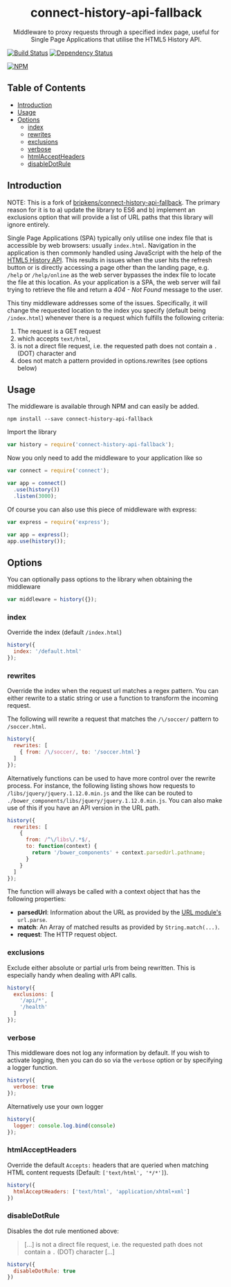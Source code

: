 <h1 align="center">connect-history-api-fallback</h1>
<p align="center">Middleware to proxy requests through a specified index page, useful for Single Page Applications that utilise the HTML5 History API.</p>

[![Build Status](https://travis-ci.org/bripkens/connect-history-api-fallback.svg?branch=master)](https://travis-ci.org/bripkens/connect-history-api-fallback)
[![Dependency Status](https://david-dm.org/bripkens/connect-history-api-fallback/master.svg)](https://david-dm.org/bripkens/connect-history-api-fallback/master)

[![NPM](https://nodei.co/npm/connect-history-api-fallback.png?downloads=true&downloadRank=true)](https://nodei.co/npm/connect-history-api-fallback/)


<h2>Table of Contents</h2>

<!-- TOC depthFrom:2 depthTo:6 withLinks:1 updateOnSave:1 orderedList:0 -->

- [Introduction](#introduction)
- [Usage](#usage)
- [Options](#options)
	- [index](#index)
	- [rewrites](#rewrites)
	- [exclusions](#exclusions)
	- [verbose](#verbose)
	- [htmlAcceptHeaders](#htmlacceptheaders)
	- [disableDotRule](#disabledotrule)

<!-- /TOC -->

## Introduction
NOTE: This is a fork of [bripkens/connect-history-api-fallback](http://github.com/bripkens/connect-history-api-fallback.git).
The primary reason for it is to a) update the library to ES6 and b) implement an exclusions option that will provide a list 
of URL paths that this library will ignore entirely.

Single Page Applications (SPA) typically only utilise one index file that is
accessible by web browsers: usually `index.html`. Navigation in the application
is then commonly handled using JavaScript with the help of the
[HTML5 History API](http://www.w3.org/html/wg/drafts/html/master/single-page.html#the-history-interface).
This results in issues when the user hits the refresh button or is directly
accessing a page other than the landing page, e.g. `/help` or `/help/online`
as the web server bypasses the index file to locate the file at this location.
As your application is a SPA, the web server will fail trying to retrieve the file and return a *404 - Not Found*
message to the user.

This tiny middleware addresses some of the issues. Specifically, it will change
the requested location to the index you specify (default being `/index.html`)
whenever there is a request which fulfills the following criteria:

 1. The request is a GET request
 2. which accepts `text/html`,
 3. is not a direct file request, i.e. the requested path does not contain a
    `.` (DOT) character and
 4. does not match a pattern provided in options.rewrites (see options below)

## Usage

The middleware is available through NPM and can easily be added.

```
npm install --save connect-history-api-fallback
```

Import the library

```javascript
var history = require('connect-history-api-fallback');
```

Now you only need to add the middleware to your application like so

```javascript
var connect = require('connect');

var app = connect()
  .use(history())
  .listen(3000);
```

Of course you can also use this piece of middleware with express:

```javascript
var express = require('express');

var app = express();
app.use(history());
```

## Options
You can optionally pass options to the library when obtaining the middleware

```javascript
var middleware = history({});
```

### index
Override the index (default `/index.html`)

```javascript
history({
  index: '/default.html'
});
```

### rewrites
Override the index when the request url matches a regex pattern. You can either rewrite to a static string or use a function to transform the incoming request.

The following will rewrite a request that matches the `/\/soccer/` pattern to `/soccer.html`.
```javascript
history({
  rewrites: [
    { from: /\/soccer/, to: '/soccer.html'}
  ]
});
```

Alternatively functions can be used to have more control over the rewrite process. For instance, the following listing shows how requests to `/libs/jquery/jquery.1.12.0.min.js` and the like can be routed to `./bower_components/libs/jquery/jquery.1.12.0.min.js`. You can also make use of this if you have an API version in the URL path.
```javascript
history({
  rewrites: [
    {
      from: /^\/libs\/.*$/,
      to: function(context) {
        return '/bower_components' + context.parsedUrl.pathname;
      }
    }
  ]
});
```

The function will always be called with a context object that has the following properties:

 - **parsedUrl**: Information about the URL as provided by the [URL module's](https://nodejs.org/api/url.html#url_url_parse_urlstr_parsequerystring_slashesdenotehost) `url.parse`.
 - **match**: An Array of matched results as provided by `String.match(...)`.
 - **request**: The HTTP request object.

### exclusions
Exclude either absolute or partial urls from being rewritten. This is especially handy when dealing with API calls.

```javascript
history({
  exclusions: [
    '/api/*',
    '/health'
  ]
});
```

### verbose
This middleware does not log any information by default. If you wish to activate logging, then you can do so via the `verbose` option or by specifying a logger function.

```javascript
history({
  verbose: true
});
```

Alternatively use your own logger

```javascript
history({
  logger: console.log.bind(console)
});
```

### htmlAcceptHeaders
Override the default `Accepts:` headers that are queried when matching HTML content requests (Default: `['text/html', '*/*']`).

```javascript
history({
  htmlAcceptHeaders: ['text/html', 'application/xhtml+xml']
})
```

### disableDotRule
Disables the dot rule mentioned above:

> […] is not a direct file request, i.e. the requested path does not contain a `.` (DOT) character […]

```javascript
history({
  disableDotRule: true
})
```
